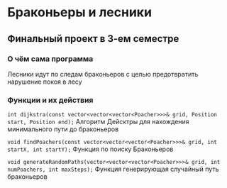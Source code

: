# Браконьеры и лесники
## Финальный проект в 3-ем семестре
### О чём сама программа
Лесники идут по следам браконьеров с целью предотвратить нарушение покоя в лесу

### Функции и их действия
`int dijkstra(const vector<vector<vector<Poacher>>>& grid, Position start, Position end);`
Алгоритм Дейсктры для нахождения минимального пути до браконьеров

`void findPoachers(const vector<vector<vector<Poacher>>>& grid, int startX, int startY);`
Функция по поиску Браконьеров

`void generateRandomPaths(vector<vector<vector<Poacher>>>& grid, int numPoachers, int maxSteps);`
Функция генерирующая случайный путь браконьеров 
